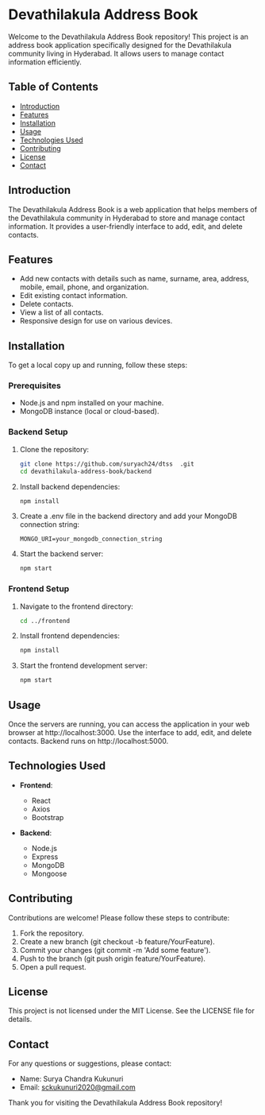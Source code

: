 # Devathilakula Address Book

Welcome to the Devathilakula Address Book repository! This project is an address book application specifically designed for the Devathilakula community living in Hyderabad. It allows users to manage contact information efficiently.

## Table of Contents

- [Introduction](#introduction)
- [Features](#features)
- [Installation](#installation)
- [Usage](#usage)
- [Technologies Used](#technologies-used)
- [Contributing](#contributing)
- [License](#license)
- [Contact](#contact)

## Introduction

The Devathilakula Address Book is a web application that helps members of the Devathilakula community in Hyderabad to store and manage contact information. It provides a user-friendly interface to add, edit, and delete contacts.

## Features

- Add new contacts with details such as name, surname, area, address, mobile, email, phone, and organization.
- Edit existing contact information.
- Delete contacts.
- View a list of all contacts.
- Responsive design for use on various devices.

## Installation

To get a local copy up and running, follow these steps:

### Prerequisites

- Node.js and npm installed on your machine.
- MongoDB instance (local or cloud-based).

### Backend Setup

1. Clone the repository:
   ```sh
   git clone https://github.com/suryach24/dtss  .git
   cd devathilakula-address-book/backend
   ```

2. Install backend dependencies:
   ```sh
   npm install
   ```

3. Create a .env file in the backend directory and add your MongoDB connection string:
   ```env
   MONGO_URI=your_mongodb_connection_string
   ```

4. Start the backend server:
   ```sh
   npm start
   ```

### Frontend Setup

1. Navigate to the frontend directory:
   ```sh
   cd ../frontend
   ```

2. Install frontend dependencies:
   ```sh
   npm install
   ```

3. Start the frontend development server:
   ```sh
   npm start
   ```

## Usage

Once the servers are running, you can access the application in your web browser at http://localhost:3000. Use the interface to add, edit, and delete contacts. Backend runs on http://localhost:5000.

## Technologies Used

- **Frontend**:
    - React
    - Axios
    - Bootstrap

- **Backend**:
    - Node.js
    - Express
    - MongoDB
    - Mongoose

## Contributing

Contributions are welcome! Please follow these steps to contribute:

1. Fork the repository.
2. Create a new branch (git checkout -b feature/YourFeature).
3. Commit your changes (git commit -m 'Add some feature').
4. Push to the branch (git push origin feature/YourFeature).
5. Open a pull request.

## License

This project is not licensed under the MIT License. See the LICENSE file for details.

## Contact

For any questions or suggestions, please contact:

- Name: Surya Chandra Kukunuri
- Email: sckukunuri2020@gmail.com

Thank you for visiting the Devathilakula Address Book repository!